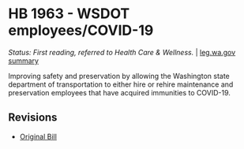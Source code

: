 # HB 1963 - WSDOT employees/COVID-19
*Status: First reading, referred to Health Care & Wellness.* | [leg.wa.gov summary](https://app.leg.wa.gov/billsummary?BillNumber=1963&Year=2021)

Improving safety and preservation by allowing the Washington state department of transportation to either hire or rehire maintenance and preservation employees that have acquired immunities to COVID-19.

## Revisions
* [Original Bill](1/)